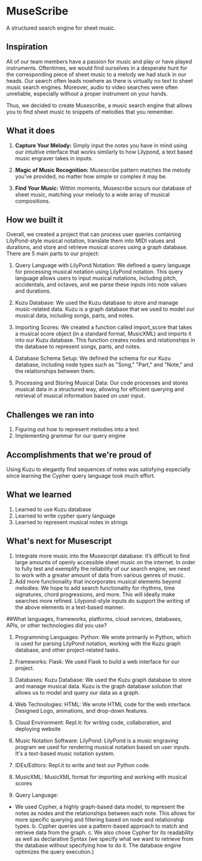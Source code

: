 # MuseScribe
A structured search engine for sheet music.


## Inspiration

All of our team members have a passion for music and play or have played instruments. Oftentimes, we would find ourselves in a desperate hunt for the corresponding piece of sheet music to a melody we had stuck in our heads. Our search often leads nowhere as there is virtually no text to sheet music search engines. Moreover, audio to video searches were often unreliable, especially without a proper instrument on your hands.

Thus, we decided to create Musescribe, a music search engine that allows you to find sheet music to snippets of melodies that you remember.


## What it does
1. **Capture Your Melody:** Simply input the notes you have in mind using our intuitive interface that works similarly to how Lilypond, a text based music engraver takes in inputs. 

2. **Magic of Music Recognition:** Musescribe pattern matches the melody you've provided, no matter how simple or complex it may be.

3. **Find Your Music:** Within moments, Musescribe scours our database of sheet music, matching your melody to a wide array of musical compositions.

## How we built it
Overall, we created a project that can process user queries containing LilyPond-style musical notation, translate them into MIDI values and durations, and store and retrieve musical scores using a graph database. There are 5 main parts to our project:

1. Query Language with LilyPond Notation:
We defined a query language for processing musical notation using LilyPond notation. This query language allows users to input musical notations, including pitch, accidentals, and octaves, and we parse these inputs into note values and durations.

2. Kuzu Database:
We used the Kuzu database to store and manage music-related data. Kuzu is a graph database that we used to model our musical data, including songs, parts, and notes.

3. Importing Scores:
We created a function called import_score that takes a musical score object (in a standard format, MusicXML) and imports it into our Kuzu database. This function creates nodes and relationships in the database to represent songs, parts, and notes.

4. Database Schema Setup:
We defined the schema for our Kuzu database, including node types such as "Song," "Part," and "Note," and the relationships between them.

5. Processing and Storing Musical Data:
Our code processes and stores musical data in a structured way, allowing for efficient querying and retrieval of musical information based on user input.

## Challenges we ran into
1. Figuring out how to represent melodies into a text 
2. Implementing grammar for our query engine

## Accomplishments that we're proud of
Using Kuzu to elegantly find sequences of notes was satisfying especially since learning the Cypher query language took much effort.

## What we learned
1. Learned to use Kuzu database
2. Learned to write cypher query language
3. Learned to represent musical notes in strings


## What's next for Musescript

1. Integrate more music into the Musescript database:
It’s difficult to find large amounts of openly accessible sheet music on the internet. In order to fully test and exemplify the reliability of our search engine, we need to work with a greater amount of data from various genres of music. 
2. Add more functionality that incorporates musical elements beyond melodies:
We hope to add search functionality for rhythms, time signatures, chord progressions, and more. This will ideally make searches more refined. Lilypond-style inputs do support the writing of the above elements in a text-based manner.



##What languages, frameworks, platforms, cloud services, databases, APIs, or other technologies did you use?

1. Programming Languages:
Python: We wrote primarily in Python, which is used for parsing LilyPond notation, working with the Kuzu graph database, and other project-related tasks.

2. Frameworks:
Flask: We used Flask to build a web interface for our project.

3. Databases:
Kuzu Database: We used the Kuzu graph database to store and manage musical data. Kuzu is the graph database solution that allows us to model and query our data as a graph.

4. Web Technologies:
HTML: We wrote HTML code for the web interface. Designed Logo, animations, and drop-down features.

5. Cloud Environment:
Repl.it: for writing code, collaboration, and deploying website

6. Music Notation Software:
LilyPond: LilyPond is a music engraving program we used for rendering musical notation based on user inputs. It's a text-based music notation system.

7. IDEs/Editors:
Repl.it to write and test our Python code.

8. MusicXML:
MusicXML format for importing and working with musical scores

9. Query Language:
- We used Cypher, a highly graph-based data model, to represent the notes as nodes and the relationships between each note. This allows for more specific querying and filtering based on node and relationship types. 
b. Cypher queries use a pattern-based approach to match and retrieve data from the graph. 
c. We also chose Cypher for its readability as well as declarative Syntax (we specify what we want to retrieve from the database without specifying how to do it. The database engine optimizes the query execution.)
